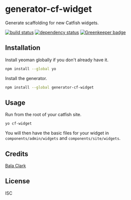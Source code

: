 # generator-cf-widget

Generate scaffolding for new Catfish widgets.

[![build status](https://secure.travis-ci.org/clocklimited/generator-cf-widget.svg)](http://travis-ci.org/clocklimited/generator-cf-widget)
[![dependency status](https://david-dm.org/clocklimited/generator-cf-widget.svg)](https://david-dm.org/clocklimited/generator-cf-widget) [![Greenkeeper badge](https://badges.greenkeeper.io/clocklimited/generator-cf-widget.svg)](https://greenkeeper.io/)

## Installation

Install yeoman globally if you don't already have it.
```sh
npm install --global yo
```

Install the generator.
```sh
npm install --global generator-cf-widget
```

## Usage

Run from the root of your catfish site.
```sh
yo cf-widget
```

You will then have the basic files for your widget in `components/admin/widgets` and `components/site/widgets`.

## Credits
[Bala Clark](https://github.com/balaclark/)

## License

ISC
